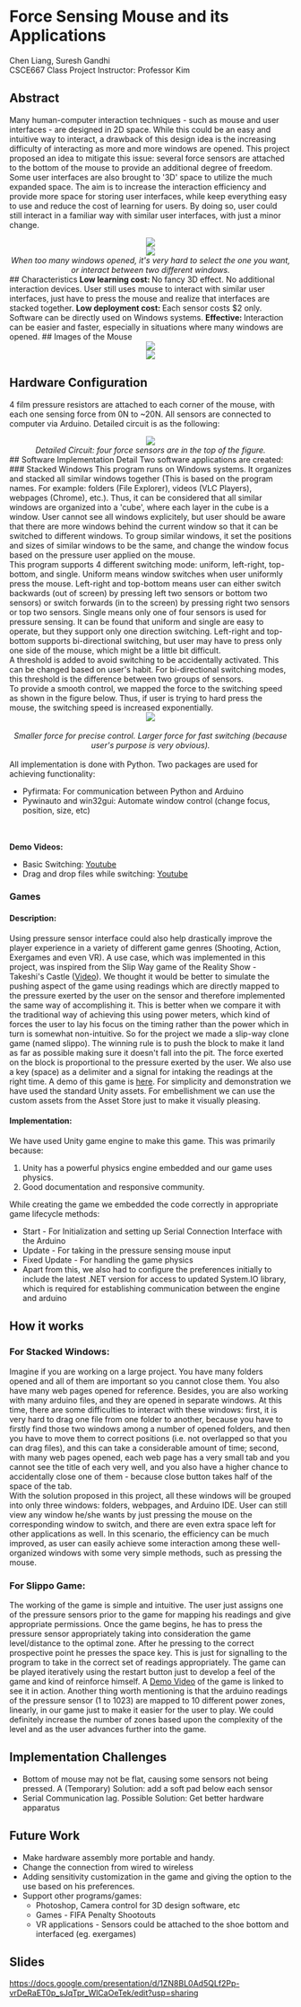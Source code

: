 # Force Sensing Mouse and its Applications
Chen Liang, Suresh Gandhi <br>
CSCE667 Class Project
Instructor: Professor Kim
## Abstract
Many human-computer interaction techniques - such as mouse and user interfaces - are designed in 2D space. While this could be an easy and intuitive way to interact, a drawback of this design idea is the increasing difficulty of interacting as more and more windows are opened. This project proposed an idea to mitigate this issue: several force sensors are attached to the bottom of the mouse to provide an additional degree of freedom. Some user interfaces are also brought to '3D' space to utilize the much expanded space. The aim is to increase the interaction efficiency and provide more space for storing user interfaces, while keep everything easy to use and reduce the cost of learning for users. By doing so, user could still interact in a familiar way with similar user interfaces, with just a minor change.
<div style="text-align:center">
  <img src="https://liangch0505.github.io/images/c667_Motivation1.png" />
</div>
<div style="text-align:center">
  <img src="https://liangch0505.github.io/images/c667_Motivation2.png" /><br>
  <i>When too many windows opened, it's very hard to select the one you want, or interact between two different windows.</i>
</div>
## Characteristics
<b>Low learning cost: </b>  No fancy 3D effect. No additional interaction devices. User still uses mouse to interact with similar user interfaces, just have to press the mouse and realize that interfaces are stacked together.
<b>Low deployment cost: </b> Each sensor costs $2 only. Software can be directly used on Windows systems.
<b>Effective: </b> Interaction can be easier and faster, especially in situations where many windows are opened.
## Images of the Mouse
<div style="text-align:center">
  <img src="https://liangch0505.github.io/images/c667_Mouse1.jpg" /><br>
  <img src="https://liangch0505.github.io/images/c667_Mouse2.jpg" /><br>
</div>

## Hardware Configuration
4 film pressure resistors are attached to each corner of the mouse, with each one sensing force from 0N to ~20N. All sensors are connected to computer via Arduino. Detailed circuit is as the following:
<div style="text-align:center">
  <img src="https://liangch0505.github.io/images/c667_Circuit.png" /><br>
  <i>Detailed Circuit: four force sensors are in the top of the figure.</i>
</div>
## Software Implementation Detail
Two software applications are created:
### Stacked Windows
This program runs on Windows systems. It organizes and stacked all similar windows together (This is based on the program names. For example: folders (File Explorer), videos (VLC Players), webpages (Chrome), etc.). Thus, it can be considered that all similar windows are organized into a 'cube', where each layer in the cube is a window. User cannot see all windows explicitely, but user should be aware that there are more windows behind the current window so that it can be switched to different windows. To group similar windows, it set the positions and sizes of similar windows to be the same, and change the window focus based on the pressure user applied on the mouse.<br>
This program supports 4 different switching mode: uniform, left-right, top-bottom, and single. Uniform means window switches when user uniformly press the mouse. Left-right and top-bottom means user can either switch backwards (out of screen) by pressing left two sensors or bottom two sensors) or switch forwards (in to the screen) by pressing right two sensors or top two sensors. Single means only one of four sensors is used for pressure sensing. It can be found that uniform and single are easy to operate, but they support only one direction switching. Left-right and top-bottom supports bi-directional switching, but user may have to press only one side of the mouse, which might be a little bit difficult.<br>
A threshold is added to avoid switching to be accidentally activated. This can be changed based on user's habit. For bi-directional switching modes, this threshold is the difference between two groups of sensors.<br>
To provide a smooth control, we mapped the force to the switching speed as shown in the figure below. Thus, if user is trying to hard press the mouse, the switching speed is increased exponentially.<br>
<div style="text-align:center">
  <img src="https://liangch0505.github.io/images/c667_Software_StackedWindows_SwitchingSpeed.png" /><br><br>
  <i>Smaller force for precise control. Larger force for fast switching (because user's purpose is very obvious).</i>
</div>
<br>
All implementation is done with Python. Two packages are used for achieving functionality:

* Pyfirmata: For communication between Python and Arduino
* Pywinauto and win32gui: Automate window control (change focus, position, size, etc)

<br><br>
<b>Demo Videos:</b>

* Basic Switching: [Youtube](https://www.youtube.com/watch?v=yk7EaKMPcWo)
* Drag and drop files while switching: [Youtube](https://www.youtube.com/watch?v=7OA2kFTEiaA)

### Games
#### Description:
Using pressure sensor interface could also help drastically improve the player experience in a variety of different game genres (Shooting, Action, Exergames and even VR). A use case, which was implemented in this project, was inspired from the Slip Way game of the Reality Show - Takeshi's Castle ([Video](https://www.youtube.com/watch?v=TOM-IGaI-7k&t=25s)). We thought it would be better to simulate the pushing aspect of the game using readings which are directly mapped to the pressure exerted by the user on the sensor and therefore implemented the same way of accomplishing it. This is better when we compare it with the traditional way of achieving this using power meters, which kind of forces the user to lay his focus on the timing rather than the power which in turn is somewhat non-intuitive. So for the project we made a slip-way clone game (named slippo). The winning rule is to push the block to make it land as far as possible making sure it doesn't fall into the pit. The force exerted on the block is proportional to the pressure exerted by the user. We also use a key (space) as a delimiter and a signal for intaking the readings at the right time. A demo of this game is [here](https://www.youtube.com/watch?v=cPDtPJsbbAM). For simplicity and demonstration we have used the standard Unity assets. For embellishment we can use the custom assets from the Asset Store just to make it visually pleasing.

#### Implementation:
We have used Unity game engine to make this game. This was primarily because:
1. Unity has a powerful physics engine embedded and our game uses physics.
2. Good documentation and responsive community.


While creating the game we embedded the code correctly in appropriate game lifecycle methods:
* Start - For Initialization  and setting up Serial Connection Interface with the Arduino
* Update - For taking in the pressure sensing mouse input
* Fixed Update - For handling the game physics
* Apart from this, we also had to configure the preferences initially to include the latest .NET version for access to updated System.IO library, which is  required for establishing communication between the engine and arduino


## How it works
### For Stacked Windows:
Imagine if you are working on a large project. You have many folders opened and all of them are important so you cannot close them. You also have many web pages opened for reference. Besides, you are also working with many arduino files, and they are opened in separate windows. At this time, there are some difficulties to interact with these windows: first, it is very hard to drag one file from one folder to another, because you have to firstly find those two windows among a number of opened folders, and then you have to move them to correct positions (i.e. not overlapped so that you can drag files), and this can take a considerable amount of time; second, with many web pages opened, each web page has a very small tab and you cannot see the title of each very well, and you also have a higher chance to accidentally close one of them - because close button takes half of the space of the tab. <br>
With the solution proposed in this project, all these windows will be grouped into only three windows: folders, webpages, and Arduino IDE. User can still view any window he/she wants by just pressing the mouse on the corresponding window to switch, and there are even extra space left for other applications as well. In this scenario, the efficiency can be much improved, as user can easily achieve some interaction among these well-organized windows with some very simple methods, such as pressing the mouse.


### For Slippo Game:
The working of the game is simple and intuitive. The user just assigns one of the pressure sensors prior to the game for mapping his readings and give appropriate permissions. Once the game begins, he has to press the pressure sensor appropriately taking into consideration the game level/distance to the optimal zone. After he pressing to the correct prospective point he presses the space key. This is just for signalling to the program to take in the correct set of readings appropriately. The game can be played iteratively using the restart button just to develop a feel of the game and kind of reinforce himself.
A [Demo Video](https://www.youtube.com/watch?v=cPDtPJsbbAM) of the game is linked to see it in action. Another thing worth mentioning is that the arduino readings of the pressure sensor (1 to 1023) are mapped to 10 different power zones, linearly,  in our game just to make it easier for the user to play. We could definitely increase the number of zones based upon the complexity of the level and as the user advances further into the game.

## Implementation Challenges

* Bottom of mouse may not be flat, causing some sensors not being pressed. A (Temporary) Solution: add a soft pad below each sensor
* Serial Communication lag. Possible Solution: Get better hardware apparatus

## Future Work
* Make hardware assembly more portable and handy.
* Change the connection from wired to wireless 
* Adding sensitivity customization in the game and giving the option to the use based on his preferences.
* Support other programs/games:
  * Photoshop, Camera control for 3D design software, etc
  * Games  - FIFA Penalty Shootouts
  * VR applications - Sensors could be attached to the shoe bottom and interfaced (eg. exergames)

## Slides
https://docs.google.com/presentation/d/1ZN8BL0Ad5QLf2Pp-vrDeRaET0p_sJqTpr_WlCaOeTek/edit?usp=sharing
